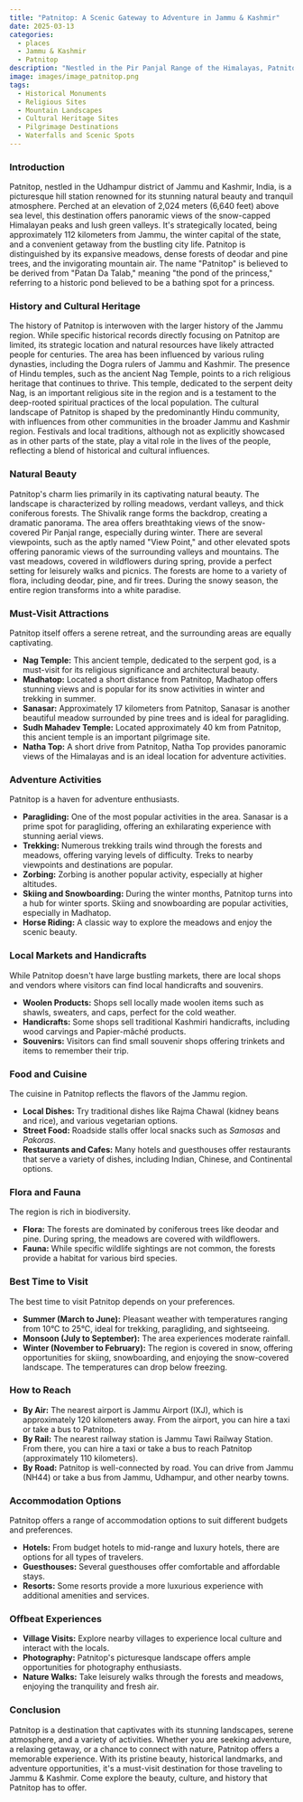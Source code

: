 ```yaml
---
title: "Patnitop: A Scenic Gateway to Adventure in Jammu & Kashmir"
date: 2025-03-13
categories:
  - places
  - Jammu & Kashmir
  - Patnitop
description: "Nestled in the Pir Panjal Range of the Himalayas, Patnitop is a picturesque hill station known for its serene beauty and adventure activities. It serves as a gateway to higher peaks like Chakrabadri and is surrounded by lush forests and meadows. The town offers breathtaking views of the surrounding valleys and is a favorite spot for trekkers and adventure enthusiasts. It also houses several temples, adding to its cultural significance."
image: images/image_patnitop.png
tags: 
  - Historical Monuments
  - Religious Sites
  - Mountain Landscapes
  - Cultural Heritage Sites
  - Pilgrimage Destinations
  - Waterfalls and Scenic Spots
---
```



### **Introduction**

Patnitop, nestled in the Udhampur district of Jammu and Kashmir, India, is a picturesque hill station renowned for its stunning natural beauty and tranquil atmosphere. Perched at an elevation of 2,024 meters (6,640 feet) above sea level, this destination offers panoramic views of the snow-capped Himalayan peaks and lush green valleys. It's strategically located, being approximately 112 kilometers from Jammu, the winter capital of the state, and a convenient getaway from the bustling city life. Patnitop is distinguished by its expansive meadows, dense forests of deodar and pine trees, and the invigorating mountain air. The name "Patnitop" is believed to be derived from "Patan Da Talab," meaning "the pond of the princess," referring to a historic pond believed to be a bathing spot for a princess.

### **History and Cultural Heritage**

The history of Patnitop is interwoven with the larger history of the Jammu region. While specific historical records directly focusing on Patnitop are limited, its strategic location and natural resources have likely attracted people for centuries. The area has been influenced by various ruling dynasties, including the Dogra rulers of Jammu and Kashmir. The presence of Hindu temples, such as the ancient Nag Temple, points to a rich religious heritage that continues to thrive. This temple, dedicated to the serpent deity Nag, is an important religious site in the region and is a testament to the deep-rooted spiritual practices of the local population. The cultural landscape of Patnitop is shaped by the predominantly Hindu community, with influences from other communities in the broader Jammu and Kashmir region. Festivals and local traditions, although not as explicitly showcased as in other parts of the state, play a vital role in the lives of the people, reflecting a blend of historical and cultural influences.

### **Natural Beauty**



Patnitop's charm lies primarily in its captivating natural beauty. The landscape is characterized by rolling meadows, verdant valleys, and thick coniferous forests. The Shivalik range forms the backdrop, creating a dramatic panorama. The area offers breathtaking views of the snow-covered Pir Panjal range, especially during winter. There are several viewpoints, such as the aptly named "View Point," and other elevated spots offering panoramic views of the surrounding valleys and mountains. The vast meadows, covered in wildflowers during spring, provide a perfect setting for leisurely walks and picnics. The forests are home to a variety of flora, including deodar, pine, and fir trees. During the snowy season, the entire region transforms into a white paradise.

### **Must-Visit Attractions**



Patnitop itself offers a serene retreat, and the surrounding areas are equally captivating.

*   **Nag Temple:** This ancient temple, dedicated to the serpent god, is a must-visit for its religious significance and architectural beauty.
*   **Madhatop:** Located a short distance from Patnitop, Madhatop offers stunning views and is popular for its snow activities in winter and trekking in summer.
*   **Sanasar:** Approximately 17 kilometers from Patnitop, Sanasar is another beautiful meadow surrounded by pine trees and is ideal for paragliding.
*   **Sudh Mahadev Temple:** Located approximately 40 km from Patnitop, this ancient temple is an important pilgrimage site.
*   **Natha Top:** A short drive from Patnitop, Natha Top provides panoramic views of the Himalayas and is an ideal location for adventure activities.

### **Adventure Activities**



Patnitop is a haven for adventure enthusiasts.

*   **Paragliding:** One of the most popular activities in the area. Sanasar is a prime spot for paragliding, offering an exhilarating experience with stunning aerial views.
*   **Trekking:** Numerous trekking trails wind through the forests and meadows, offering varying levels of difficulty. Treks to nearby viewpoints and destinations are popular.
*   **Zorbing:** Zorbing is another popular activity, especially at higher altitudes.
*   **Skiing and Snowboarding:** During the winter months, Patnitop turns into a hub for winter sports. Skiing and snowboarding are popular activities, especially in Madhatop.
*   **Horse Riding:** A classic way to explore the meadows and enjoy the scenic beauty.

### **Local Markets and Handicrafts**



While Patnitop doesn't have large bustling markets, there are local shops and vendors where visitors can find local handicrafts and souvenirs.

*   **Woolen Products:** Shops sell locally made woolen items such as shawls, sweaters, and caps, perfect for the cold weather.
*   **Handicrafts:** Some shops sell traditional Kashmiri handicrafts, including wood carvings and Papier-mâché products.
*   **Souvenirs:** Visitors can find small souvenir shops offering trinkets and items to remember their trip.

### **Food and Cuisine**



The cuisine in Patnitop reflects the flavors of the Jammu region.

*   **Local Dishes:** Try traditional dishes like Rajma Chawal (kidney beans and rice), and various vegetarian options.
*   **Street Food:** Roadside stalls offer local snacks such as *Samosas* and *Pakoras*.
*   **Restaurants and Cafes:** Many hotels and guesthouses offer restaurants that serve a variety of dishes, including Indian, Chinese, and Continental options.

### **Flora and Fauna**



The region is rich in biodiversity.

*   **Flora:** The forests are dominated by coniferous trees like deodar and pine. During spring, the meadows are covered with wildflowers.
*   **Fauna:** While specific wildlife sightings are not common, the forests provide a habitat for various bird species.

### **Best Time to Visit**

The best time to visit Patnitop depends on your preferences.

*   **Summer (March to June):** Pleasant weather with temperatures ranging from 10°C to 25°C, ideal for trekking, paragliding, and sightseeing.
*   **Monsoon (July to September):** The area experiences moderate rainfall.
*   **Winter (November to February):** The region is covered in snow, offering opportunities for skiing, snowboarding, and enjoying the snow-covered landscape. The temperatures can drop below freezing.

### **How to Reach**

*   **By Air:** The nearest airport is Jammu Airport (IXJ), which is approximately 120 kilometers away. From the airport, you can hire a taxi or take a bus to Patnitop.
*   **By Rail:** The nearest railway station is Jammu Tawi Railway Station. From there, you can hire a taxi or take a bus to reach Patnitop (approximately 110 kilometers).
*   **By Road:** Patnitop is well-connected by road. You can drive from Jammu (NH44) or take a bus from Jammu, Udhampur, and other nearby towns.

### **Accommodation Options**

Patnitop offers a range of accommodation options to suit different budgets and preferences.

*   **Hotels:** From budget hotels to mid-range and luxury hotels, there are options for all types of travelers.
*   **Guesthouses:** Several guesthouses offer comfortable and affordable stays.
*   **Resorts:** Some resorts provide a more luxurious experience with additional amenities and services.

### **Offbeat Experiences**



*   **Village Visits:** Explore nearby villages to experience local culture and interact with the locals.
*   **Photography:** Patnitop's picturesque landscape offers ample opportunities for photography enthusiasts.
*   **Nature Walks:** Take leisurely walks through the forests and meadows, enjoying the tranquility and fresh air.

### **Conclusion**

Patnitop is a destination that captivates with its stunning landscapes, serene atmosphere, and a variety of activities. Whether you are seeking adventure, a relaxing getaway, or a chance to connect with nature, Patnitop offers a memorable experience. With its pristine beauty, historical landmarks, and adventure opportunities, it's a must-visit destination for those traveling to Jammu & Kashmir. Come explore the beauty, culture, and history that Patnitop has to offer.


